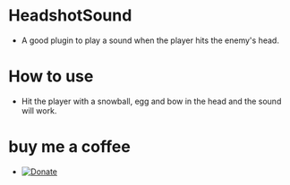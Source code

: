 # HeadshotSound
- A good plugin to play a sound when the player hits the enemy's head.

# How to use
- Hit the player with a snowball, egg and bow in the head and the sound will work.

# buy me a coffee
- [![Donate](https://img.shields.io/badge/donate-Paypal-yellow.svg?style=flat-square)](https://paypal.me/Laith113)
